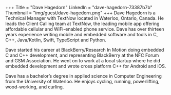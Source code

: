 +++
Title = "Dave Hagedorn"
LinkedIn = "dave-hagedorn-73387b7b"
Thumbnail = "img/guest/dave-hagedorn.png"
+++
Dave Hagedorn is a Technical Manager with TextNow located in Waterloo, Ontario, Canada.  He leads the Client Calling team at TextNow, the leading mobile app offering affordable cellular and WiFi-enabled phone service. Dave has over thirteen years experience writing mobile and embedded software and tools in C, C++, Java/Kotlin, Swift, TypeScript and Python.

Dave started his career at BlackBerry/Research In Motion doing embedded C and C++ development, and representing BlackBerry at the NFC Forum and GSM Association.  He went on to work at a local startup where he did embedded development and wrote cross platform C++ for Android and iOS.

Dave has a bachelor’s degree in applied science in Computer Engineering from the University of Waterloo.  He enjoys cycling, running, powerlifting, wood-working, and curling.